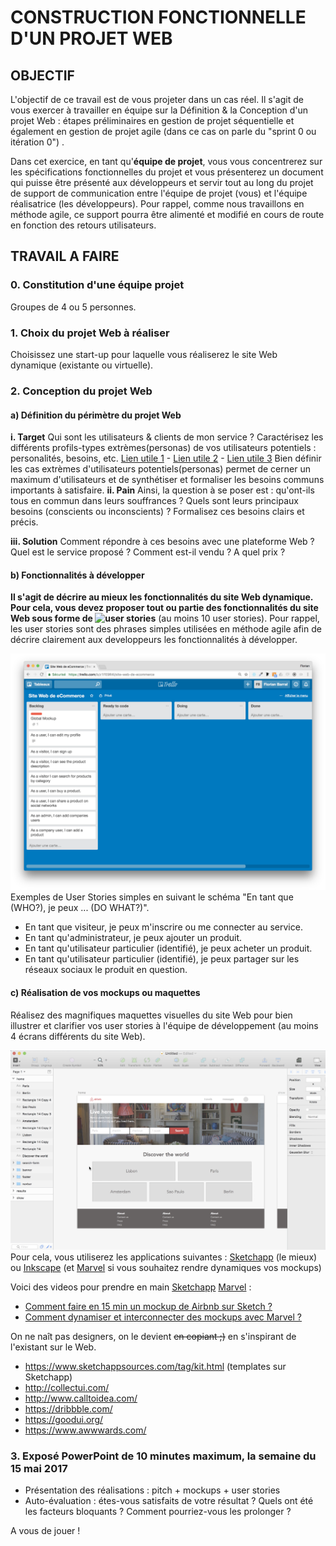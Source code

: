 # CONSTRUCTION FONCTIONNELLE D'UN PROJET WEB
## OBJECTIF
L'objectif de ce travail est de vous projeter dans un cas réel. Il s'agit de vous exercer à travailler en équipe sur la Définition & la Conception d'un projet Web : étapes préliminaires en gestion de projet séquentielle et également en gestion de projet agile (dans ce cas on parle du "sprint 0 ou itération 0") .

Dans cet exercice, en tant qu'**équipe de projet**, vous vous concentrerez sur les spécifications fonctionnelles du projet et vous présenterez un document qui puisse être présenté aux développeurs et servir tout au long du projet de support de communication entre l'équipe de projet (vous) et l'équipe réalisatrice (les développeurs). Pour rappel, comme nous travaillons en méthode agile, ce support pourra être alimenté et modifié en cours de route en fonction des retours utilisateurs.

## TRAVAIL A FAIRE
### 0. Constitution d'une équipe projet
Groupes de 4 ou 5 personnes.

### 1. Choix du projet Web à réaliser
Choisissez une start-up pour laquelle vous réaliserez le site Web dynamique (existante ou virtuelle).

### 2. Conception du projet Web
#### a)  Définition du périmètre du projet Web
**i. Target**
Qui sont les utilisateurs & clients de mon service ? Caractérisez les différents profils-types extrèmes(personas) de vos utilisateurs potentiels : personalités, besoins, etc.
[Lien utile 1](https://openclassrooms.com/courses/apprehendez-la-demarche-ux-en-pratique/creez-trois-personas-a-partir-des-profils-utilisateur) -
[Lien utile 2](https://openclassrooms.com/courses/decouvrez-les-fondamentaux-de-l-ux-design/definissez-un-persona) -
[Lien utile 3](http://www.weloveusers.com/formation/apprendre/personas.html)
Bien définir les cas extrèmes d'utilisateurs potentiels(personas) permet de cerner un maximum d'utilisateurs et de synthétiser et formaliser les besoins communs importants à satisfaire.
**ii. Pain**
Ainsi, la question à se poser est : qu'ont-ils tous en commun dans leurs souffrances ? Quels sont leurs principaux besoins (conscients ou inconscients) ? Formalisez ces besoins clairs et précis.

**iii. Solution**
Comment répondre à ces besoins avec une plateforme Web ? Quel est le service proposé ? Comment est-il vendu ? A quel prix ?

#### b) Fonctionnalités à développer
**Il s'agit de décrire au mieux les fonctionnalités du site Web dynamique. Pour cela, vous devez proposer tout ou partie des fonctionnalités du site Web sous forme de ![user stories](https://fr.wikipedia.org/wiki/R%C3%A9cit_utilisateur)** (au moins 10 user stories). Pour rappel, les user stories sont des phrases simples utilisées en méthode agile afin de décrire clairement aux developpeurs les fonctionnalités à développer.

![Trello](images/trello_user_stories.png)
Exemples de User Stories simples en suivant le schéma "En tant que (WHO?), je peux ... (DO WHAT?)".
- En tant que visiteur, je peux m'inscrire ou me connecter au service.
- En tant qu'administrateur, je peux ajouter un produit.
- En tant qu'utilisateur particulier (identifié), je peux acheter un produit.
- En tant qu'utilisateur particulier (identifié), je peux partager sur les réseaux sociaux le produit en question.

#### c) Réalisation de vos mockups ou maquettes
Réalisez des magnifiques maquettes visuelles du site Web pour bien illustrer et clarifier vos user stories à l'équipe de développement (au moins 4 écrans différents du site Web).

![Trello](images/airbnb_mockup.png)
Pour cela, vous utiliserez les applications suivantes : [Sketchapp](https://www.sketchapp.com/) (le mieux) ou [Inkscape](https://inkscape.org/fr/) (et [Marvel](https://marvelapp.com/) si vous souhaitez rendre dynamiques vos mockups)

Voici des videos pour prendre en main [Sketchapp](https://www.sketchapp.com/) [Marvel](https://marvelapp.com/) :
- [Comment faire en 15 min un mockup de Airbnb sur Sketch ?](
https://www.youtube.com/watch?v=zR-6RW3kHyM)
- [Comment dynamiser et interconnecter des mockups avec Marvel ?](
https://youtu.be/4CyMMypeTtY?t=49m37s)

On ne naît pas designers, on le devient ~~en copiant ;)~~ en s'inspirant de l'existant sur le Web.
- https://www.sketchappsources.com/tag/kit.html (templates sur Sketchapp)
- http://collectui.com/
- http://www.calltoidea.com/
- https://dribbble.com/
- https://goodui.org/
- https://www.awwwards.com/


### 3. Exposé PowerPoint de 10 minutes maximum, la semaine du 15 mai 2017
- Présentation des réalisations : pitch + mockups + user stories
- Auto-évaluation : étes-vous satisfaits de votre résultat ? Quels ont été les facteurs bloquants ? Comment pourriez-vous les prolonger ?

A vous de jouer !
